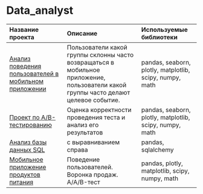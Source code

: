 # Data_analyst
| Название проекта | Описание | Используемые библиотеки |
| :-------------------- | :--------------------- | :--------------------------- |
| [Анализ поведения пользователей в мобильном приложении](https://github.com/IlyaL8/Data_analyst/tree/main/Mobile%20application) | Пользователи какой группы склонны часто возвращаться в мобильное приложение, пользователи какой группы часто делают целевое событие. | pandas, seaborn, plotly, matplotlib, scipy, numpy, math |
| [Проект по А/B-тестированию](https://github.com/IlyaL8/Data_analyst/tree/main/Mobile%20application) | Оценка корректности проведения теста и анализ его результатов | pandas, seaborn, plotly, matplotlib, scipy, numpy, math |
| [Анализ базы данных SQL](https://github.com/IlyaL8/Data_analyst/tree/main/Books%20SQL) | с выравниванием справа | pandas, sqlalchemy |
| [Мобильное приложение продуктов питания](https://github.com/IlyaL8/Data_analyst/tree/main/Food%20products) | Поведение пользователей. Воронка продаж. A/A/B-тест | pandas, plotly, matplotlib, scipy, numpy, math |
